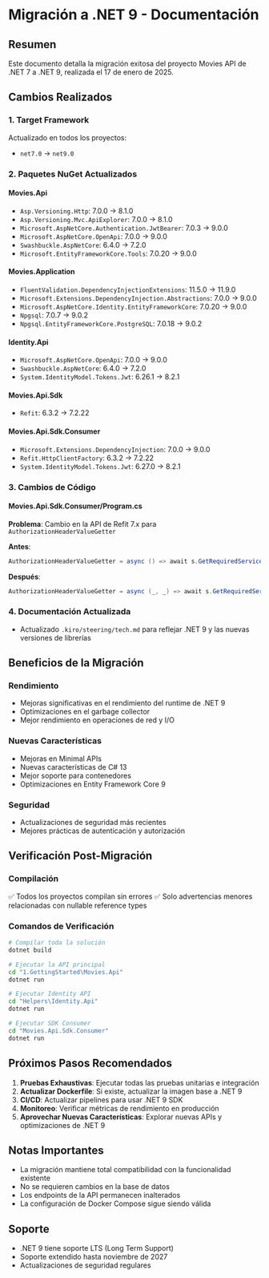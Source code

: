 # Migración a .NET 9 - Documentación

## Resumen
Este documento detalla la migración exitosa del proyecto Movies API de .NET 7 a .NET 9, realizada el 17 de enero de 2025.

## Cambios Realizados

### 1. Target Framework
Actualizado en todos los proyectos:
- `net7.0` → `net9.0`

### 2. Paquetes NuGet Actualizados

#### Movies.Api
- `Asp.Versioning.Http`: 7.0.0 → 8.1.0
- `Asp.Versioning.Mvc.ApiExplorer`: 7.0.0 → 8.1.0
- `Microsoft.AspNetCore.Authentication.JwtBearer`: 7.0.3 → 9.0.0
- `Microsoft.AspNetCore.OpenApi`: 7.0.0 → 9.0.0
- `Swashbuckle.AspNetCore`: 6.4.0 → 7.2.0
- `Microsoft.EntityFrameworkCore.Tools`: 7.0.20 → 9.0.0

#### Movies.Application
- `FluentValidation.DependencyInjectionExtensions`: 11.5.0 → 11.9.0
- `Microsoft.Extensions.DependencyInjection.Abstractions`: 7.0.0 → 9.0.0
- `Microsoft.AspNetCore.Identity.EntityFrameworkCore`: 7.0.20 → 9.0.0
- `Npgsql`: 7.0.7 → 9.0.2
- `Npgsql.EntityFrameworkCore.PostgreSQL`: 7.0.18 → 9.0.2

#### Identity.Api
- `Microsoft.AspNetCore.OpenApi`: 7.0.0 → 9.0.0
- `Swashbuckle.AspNetCore`: 6.4.0 → 7.2.0
- `System.IdentityModel.Tokens.Jwt`: 6.26.1 → 8.2.1

#### Movies.Api.Sdk
- `Refit`: 6.3.2 → 7.2.22

#### Movies.Api.Sdk.Consumer
- `Microsoft.Extensions.DependencyInjection`: 7.0.0 → 9.0.0
- `Refit.HttpClientFactory`: 6.3.2 → 7.2.22
- `System.IdentityModel.Tokens.Jwt`: 6.27.0 → 8.2.1

### 3. Cambios de Código

#### Movies.Api.Sdk.Consumer/Program.cs
**Problema**: Cambio en la API de Refit 7.x para `AuthorizationHeaderValueGetter`

**Antes**:
```csharp
AuthorizationHeaderValueGetter = async () => await s.GetRequiredService<AuthTokenProvider>().GetTokenAsync()
```

**Después**:
```csharp
AuthorizationHeaderValueGetter = async (_, _) => await s.GetRequiredService<AuthTokenProvider>().GetTokenAsync()
```

### 4. Documentación Actualizada
- Actualizado `.kiro/steering/tech.md` para reflejar .NET 9 y las nuevas versiones de librerías

## Beneficios de la Migración

### Rendimiento
- Mejoras significativas en el rendimiento del runtime de .NET 9
- Optimizaciones en el garbage collector
- Mejor rendimiento en operaciones de red y I/O

### Nuevas Características
- Mejoras en Minimal APIs
- Nuevas características de C# 13
- Mejor soporte para contenedores
- Optimizaciones en Entity Framework Core 9

### Seguridad
- Actualizaciones de seguridad más recientes
- Mejores prácticas de autenticación y autorización

## Verificación Post-Migración

### Compilación
✅ Todos los proyectos compilan sin errores
✅ Solo advertencias menores relacionadas con nullable reference types

### Comandos de Verificación
```bash
# Compilar toda la solución
dotnet build

# Ejecutar la API principal
cd "1.GettingStarted\Movies.Api"
dotnet run

# Ejecutar Identity API
cd "Helpers\Identity.Api"
dotnet run

# Ejecutar SDK Consumer
cd "Movies.Api.Sdk.Consumer"
dotnet run
```

## Próximos Pasos Recomendados

1. **Pruebas Exhaustivas**: Ejecutar todas las pruebas unitarias e integración
2. **Actualizar Dockerfile**: Si existe, actualizar la imagen base a .NET 9
3. **CI/CD**: Actualizar pipelines para usar .NET 9 SDK
4. **Monitoreo**: Verificar métricas de rendimiento en producción
5. **Aprovechar Nuevas Características**: Explorar nuevas APIs y optimizaciones de .NET 9

## Notas Importantes

- La migración mantiene total compatibilidad con la funcionalidad existente
- No se requieren cambios en la base de datos
- Los endpoints de la API permanecen inalterados
- La configuración de Docker Compose sigue siendo válida

## Soporte
- .NET 9 tiene soporte LTS (Long Term Support)
- Soporte extendido hasta noviembre de 2027
- Actualizaciones de seguridad regulares
